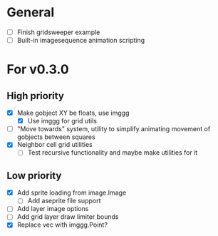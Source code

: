 # General
- [ ] Finish gridsweeper example
- [ ] Built-in imagesequence animation scripting

# For v0.3.0
## High priority
- [x] Make gobject XY be floats, use imggg
    - [x] Use imggg for grid utils
- [ ] "Move towards" system, utility to simplify animating movement of gobjects between squares
- [x] Neighbor cell grid utilities
    - [ ] Test recursive functionality and maybe make utilities for it
## Low priority
- [x] Add sprite loading from image.Image
    - [ ] Add aseprite file support
- [ ] Add layer image options
- [ ] Add grid layer draw limiter bounds
- [x] Replace vec with imggg.Point?